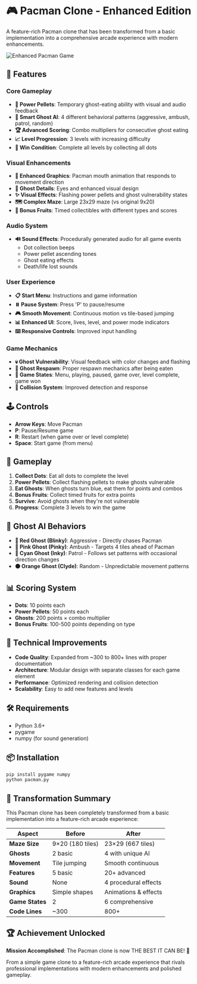 # 🎮 Pacman Clone - Enhanced Edition

A feature-rich Pacman clone that has been transformed from a basic implementation into a comprehensive arcade experience with modern enhancements.

![Enhanced Pacman Game](https://github.com/user-attachments/assets/aa6d59f0-eb42-4958-a6bf-cd574136a337)

## 🌟 Features

### Core Gameplay
- **🎯 Power Pellets**: Temporary ghost-eating ability with visual and audio feedback
- **👻 Smart Ghost AI**: 4 different behavioral patterns (aggressive, ambush, patrol, random)
- **🏆 Advanced Scoring**: Combo multipliers for consecutive ghost eating
- **📈 Level Progression**: 3 levels with increasing difficulty
- **🎊 Win Condition**: Complete all levels by collecting all dots

### Visual Enhancements
- **🎨 Enhanced Graphics**: Pacman mouth animation that responds to movement direction
- **👀 Ghost Details**: Eyes and enhanced visual design
- **✨ Visual Effects**: Flashing power pellets and ghost vulnerability states
- **🗺️ Complex Maze**: Large 23x29 maze (vs original 9x20)
- **🍎 Bonus Fruits**: Timed collectibles with different types and scores

### Audio System
- **🔊 Sound Effects**: Procedurally generated audio for all game events
  - Dot collection beeps
  - Power pellet ascending tones
  - Ghost eating effects
  - Death/life lost sounds

### User Experience
- **📋 Start Menu**: Instructions and game information
- **⏸️ Pause System**: Press 'P' to pause/resume
- **🎮 Smooth Movement**: Continuous motion vs tile-based jumping
- **📊 Enhanced UI**: Score, lives, level, and power mode indicators
- **⌨️ Responsive Controls**: Improved input handling

### Game Mechanics
- **💀 Ghost Vulnerability**: Visual feedback with color changes and flashing
- **🔄 Ghost Respawn**: Proper respawn mechanics after being eaten
- **🎪 Game States**: Menu, playing, paused, game over, level complete, game won
- **🎯 Collision System**: Improved detection and response

## 🕹️ Controls

- **Arrow Keys**: Move Pacman
- **P**: Pause/Resume game
- **R**: Restart (when game over or level complete)
- **Space**: Start game (from menu)

## 🎯 Gameplay

1. **Collect Dots**: Eat all dots to complete the level
2. **Power Pellets**: Collect flashing pellets to make ghosts vulnerable
3. **Eat Ghosts**: When ghosts turn blue, eat them for points and combos
4. **Bonus Fruits**: Collect timed fruits for extra points
5. **Survive**: Avoid ghosts when they're not vulnerable
6. **Progress**: Complete 3 levels to win the game

## 🤖 Ghost AI Behaviors

- **🔴 Red Ghost (Blinky)**: Aggressive - Directly chases Pacman
- **🩷 Pink Ghost (Pinky)**: Ambush - Targets 4 tiles ahead of Pacman
- **🩵 Cyan Ghost (Inky)**: Patrol - Follows set patterns with occasional direction changes
- **🟠 Orange Ghost (Clyde)**: Random - Unpredictable movement patterns

## 📊 Scoring System

- **Dots**: 10 points each
- **Power Pellets**: 50 points each
- **Ghosts**: 200 points × combo multiplier
- **Bonus Fruits**: 100-500 points depending on type

## 🚀 Technical Improvements

- **Code Quality**: Expanded from ~300 to 800+ lines with proper documentation
- **Architecture**: Modular design with separate classes for each game element
- **Performance**: Optimized rendering and collision detection
- **Scalability**: Easy to add new features and levels

## 🛠️ Requirements

- Python 3.6+
- pygame
- numpy (for sound generation)

## 📦 Installation

```bash
pip install pygame numpy
python pacman.py
```

## 🎉 Transformation Summary

This Pacman clone has been completely transformed from a basic implementation into a feature-rich arcade experience:

| Aspect | Before | After |
|--------|--------|-------|
| **Maze Size** | 9×20 (180 tiles) | 23×29 (667 tiles) |
| **Ghosts** | 2 basic | 4 with unique AI |
| **Movement** | Tile jumping | Smooth continuous |
| **Features** | 5 basic | 20+ advanced |
| **Sound** | None | 4 procedural effects |
| **Graphics** | Simple shapes | Animations & effects |
| **Game States** | 2 | 6 comprehensive |
| **Code Lines** | ~300 | 800+ |

## 🏆 Achievement Unlocked

**Mission Accomplished**: The Pacman clone is now THE BEST IT CAN BE! 🚀

From a simple game clone to a feature-rich arcade experience that rivals professional implementations with modern enhancements and polished gameplay.